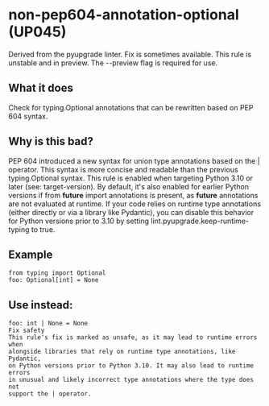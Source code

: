 # non-pep604-annotation-optional (UP045)
Derived from the pyupgrade linter.
Fix is sometimes available.
This rule is unstable and in preview. The --preview flag is required for use.
## What it does
Check for typing.Optional annotations that can be rewritten based on PEP 604 syntax.
## Why is this bad?
PEP 604 introduced a new syntax for union type annotations based on the
| operator. This syntax is more concise and readable than the previous
typing.Optional syntax.
This rule is enabled when targeting Python 3.10 or later (see:
target-version). By default, it's also enabled for earlier Python
versions if from __future__ import annotations is present, as
__future__ annotations are not evaluated at runtime. If your code relies
on runtime type annotations (either directly or via a library like
Pydantic), you can disable this behavior for Python versions prior to 3.10
by setting lint.pyupgrade.keep-runtime-typing to true.
## Example
```
from typing import Optional
foo: Optional[int] = None
```
## Use instead:
```
foo: int | None = None
Fix safety
This rule's fix is marked as unsafe, as it may lead to runtime errors when
alongside libraries that rely on runtime type annotations, like Pydantic,
on Python versions prior to Python 3.10. It may also lead to runtime errors
in unusual and likely incorrect type annotations where the type does not
support the | operator.
```